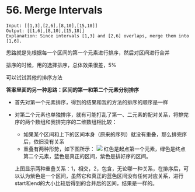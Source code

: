 # 56. Merge Intervals
```
Input: [[1,3],[2,6],[8,10],[15,18]]
Output: [[1,6],[8,10],[15,18]]
Explanation: Since intervals [1,3] and [2,6] overlaps, merge them into [1,6].
```

思路就是先根据每一个区间的第一个元素进行排序，然后对区间进行合并

排序的时候，用的选择排序，总体效果很差，5%

可以试试其他的排序方法


**答案里面的另一种思路：区间的第一和第二个元素分别排序**
* 首先对第一个元素排序，得到的结果和我的方法的排序的顺序是一样
* 对第二个元素也单独排序，就有可能打乱了第一、二元素的配对关系，将排完序的两个数组和我排完序的二维数组相比较：
  * 如果某个区间和上下的区间本身（原来的序列）就没有重叠，那么排完序后，依旧没有关系
  * 重叠有两种形势，如下图所示：
  ![](https://tva1.sinaimg.cn/large/007S8ZIlgy1gehxtyx09jj30kw0gkdn2.jpg)
  红色是起点第一个元素，绿色是终点第二个元素，蓝色是真正的区间，紫色是排好序的区间。
  
  上图显示两种重叠关系：1，相交，2，包含，无论哪一种关系，在排序后，可以认为紫色是一个区间，虽然它和真正的蓝色区间没有任何对应关系，进行start和end的大小比较后得到的合并后的区间，结果是一样的。
  

